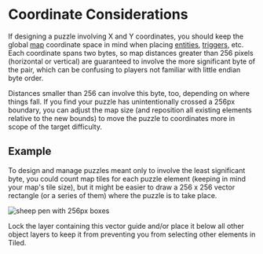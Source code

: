 # Coordinate Considerations

If designing a puzzle involving X and Y coordinates, you should keep the global [map](maps) coordinate space in mind when placing [entities](entities), [triggers](maps/vector_objects), etc. Each coordinate spans two bytes, so map distances greater than 256 pixels (horizontal or vertical) are guaranteed to involve the more significant byte of the pair, which can be confusing to players not familiar with little endian byte order.

Distances smaller than 256 can involve this byte, too, depending on where things fall. If you find your puzzle has unintentionally crossed a 256px boundary, you can adjust the map size (and reposition all existing elements relative to the new bounds) to move the puzzle to coordinates more in scope of the target difficulty.

## Example

To design and manage puzzles meant only to involve the least significant byte, you could count map tiles for each puzzle element (keeping in mind your map's tile size), but it might be easier to draw a 256 x 256 vector rectangle (or a series of them) where the puzzle is to take place.

 ![sheep pen with 256px boxes](media/sheep-pen.png)

Lock the layer containing this vector guide and/or place it below all other object layers to keep it from preventing you from selecting other elements in Tiled.
